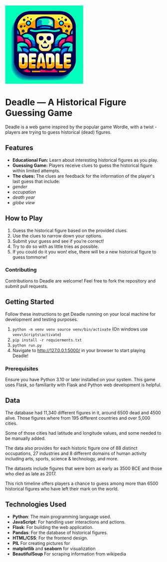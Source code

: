 ![logo.jpg](app/static/img/logo.jpg)

# Deadle — A Historical Figure Guessing Game

Deadle is a web game inspired by the popular game Wordle, with a twist - players are trying to guess historical (dead) figures. 

## Features
- **Educational Fun:** Learn about interesting historical figures as you play.
- **Guessing Game:** Players receive clues to guess the historical figure within limited attempts.
- **The clues:** The clues are feedback for the information of the player's last guess that include:
- *gender*
- *occupation*
- *death year*
- *globe view*


## **How to Play**
1. Guess the historical figure based on the provided clues.
2. Use the clues to narrow down your options.
3. Submit your guess and see if you’re correct!
4. Try to do so with as little tries as possible.
5. If you could do it you won! else, there will be a new historical figure to guess tommorw!

### Contributing
Contributions to Deadle are welcome! Feel free to fork the repository and submit pull requests.

## Getting Started

Follow these instructions to get Deadle running on your local machine for development and testing purposes.
1. `python -m venv venv
source venv/bin/activate`
    (On windows use `venv\Scripts\activate`)
2. `pip install -r requierments.txt`
3. `python run.py`
4. Navigate to http://127.0.0.1:5000/ in your browser to start playing Deadle!

### Prerequisites

Ensure you have Python 3.10 or later installed on your system. This game uses Flask, so familiarity with Flask and Python web development is helpful.

## Data
The database had 11,340 different figures in it, around 6500 dead and 4500 alive.
Those figures where from 195 different countries and over 5,000 cities.

Some of those cities had latitude and longitude values, and some needed to be manually added.

The data also provides for each historic figure one of 88 distinct occupations,
27 industries and 8 different domains of human activity including arts,
sports, science & technology, and more.

The datasets include figures that were born as early as 3500 BCE and those who died as late as 2017.

This rich timeline offers players a chance to guess among more than 6500 historical figures who have left their mark on the world. 

## Technologies Used
- **Python**: The main programming language used.
- **JavaScript**: For handling user interactions and actions.
- **Flask**: For building the web application.
- **Pandas**: For the database of historical figures.
- **HTML/CSS**: For the frontend design.
- **PIL** For creating pictures for 
- **matplotlib** and **seaborn** for visualization
- **BeautifulSoup** For scraping information from wikipedia

